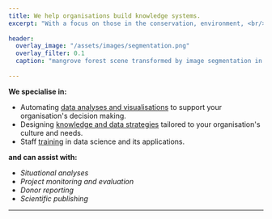 ```yaml
---
title: We help organisations build knowledge systems.
excerpt: "With a focus on those in the conservation, environment, <br/> and poverty alleviation sectors."
 
header:
  overlay_image: "/assets/images/segmentation.png"
  overlay_filter: 0.1
  caption: "mangrove forest scene transformed by image segmentation in R"
  
---
```

 


**We specialise in:**

- Automating [data analyses and visualisations](analysis_visualisation.md) to support your organisation's decision making.
- Designing [knowledge and data strategies](knowledge.md) tailored to your organisation's culture and needs.
- Staff [training](training.md) in data science and its applications.

**and can assist with:**

- *Situational analyses*
- *Project monitoring and evaluation*
- *Donor reporting*
- *Scientific publishing*


----







